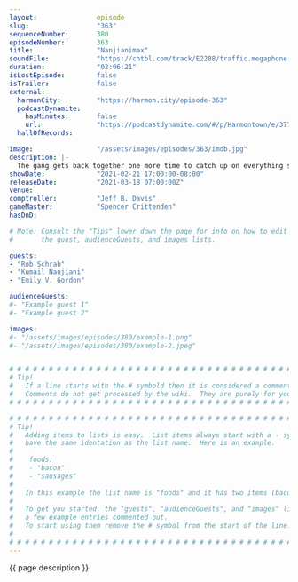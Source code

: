 ```yaml
---
layout:               episode
slug:                 "363"
sequenceNumber:       380
episodeNumber:        363
title:                "Nanjianimax"
soundFile:            "https://chtbl.com/track/E2288/traffic.megaphone.fm/STA1441745471.mp3"
duration:             "02:06:21"
isLostEpisode:        false
isTrailer:            false
external:
  harmonCity:         "https://harmon.city/episode-363"
  podcastDynamite:
    hasMinutes:       false
    url:              "https://podcastdynamite.com/#/p/Harmontown/e/377/363"
  hallOfRecords:      

image:                "/assets/images/episodes/363/imdb.jpg"
description: |-
  The gang gets back together one more time to catch up on everything since the show's finale.
showDate:             "2021-02-21 17:00:00-08:00"
releaseDate:          "2021-03-18 07:00:00Z"
venue:                
comptroller:          "Jeff B. Davis"
gameMaster:           "Spencer Crittenden"
hasDnD:               

# Note: Consult the "Tips" lower down the page for info on how to edit
#       the guest, audienceGuests, and images lists.

guests:
- "Rob Schrab"
- "Kumail Nanjiani"
- "Emily V. Gordon"

audienceGuests:
#- "Example guest 1"
#- "Example guest 2"

images:
#- "/assets/images/episodes/380/example-1.png"
#- "/assets/images/episodes/380/example-2.jpeg"


# # # # # # # # # # # # # # # # # # # # # # # # # # # # # # # # # # # # # # # # # # # # #
# Tip!
#   If a line starts with the # symbold then it is considered a comment.
#   Comments do not get processed by the wiki.  They are purely for your information.
# # # # # # # # # # # # # # # # # # # # # # # # # # # # # # # # # # # # # # # # # # # # #

# # # # # # # # # # # # # # # # # # # # # # # # # # # # # # # # # # # # # # # # # # # # #
# Tip!
#   Adding items to lists is easy.  List items always start with a - symbol and have
#   have the same identation as the list name.  Here is an example.
#
#    foods:
#    - "bacon"
#    - "sausages"
#
#   In this example the list name is "foods" and it has two items (bacon, and sausages).
#
#   To get you started, the "guests", "audienceGuests", and "images" lists below have
#   a few example entries commented out.
#   To start using them remove the # symbol from the start of the line.
#
# # # # # # # # # # # # # # # # # # # # # # # # # # # # # # # # # # # # # # # # # # # # #
---
```


<!-- The episode description will be rendered here -->
{{ page.description }}

<!-- Add your content BELOW here -->
<!-- vvvvvvvvvvvvvvvvvvvvvvvvvvv -->




<!-- ^^^^^^^^^^^^^^^^^^^^^^^^^^^ -->
<!-- Add your content ABOVE here -->

<!-- The episode gallery will be rendered here -->
